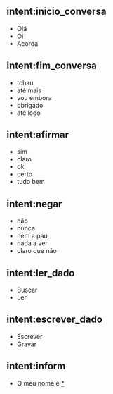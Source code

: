 ## intent:inicio_conversa

- Olá
- Oi
- Acorda

## intent:fim_conversa

- tchau
- até mais
- vou embora
- obrigado
- até logo

## intent:afirmar

- sim
- claro
- ok
- certo
- tudo bem

## intent:negar

- não
- nunca
- nem a pau
- nada a ver
- claro que não

## intent:ler_dado

- Buscar
- Ler

## intent:escrever_dado

- Escrever
- Gravar

## intent:inform

- O meu nome é [*](nome)
